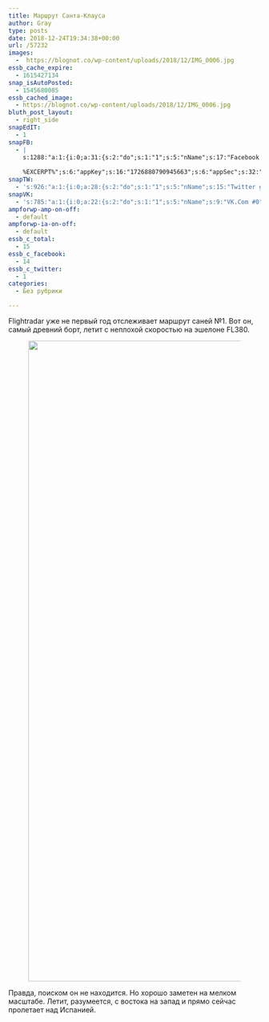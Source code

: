 ```yaml
---
title: Маршрут Санта-Клауса
author: Gray
type: posts
date: 2018-12-24T19:34:38+00:00
url: /57232
images:
  -  https://blognot.co/wp-content/uploads/2018/12/IMG_0006.jpg
essb_cache_expire:
  - 1615427134
snap_isAutoPosted:
  - 1545680085
essb_cached_image:
  - https://blognot.co/wp-content/uploads/2018/12/IMG_0006.jpg
bluth_post_layout:
  - right_side
snapEdIT:
  - 1
snapFB:
  - |
    s:1288:"a:1:{i:0;a:31:{s:2:"do";s:1:"1";s:5:"nName";s:17:"Facebook personal";s:9:"msgFormat";s:20:"%TITLE%
    
    %EXCERPT%";s:6:"appKey";s:16:"1726880790945663";s:6:"appSec";s:32:"9915e38ff56996512e9713516c208c4d";s:8:"postType";s:1:"A";s:7:"fltrsOn";i:0;s:5:"fltrs";a:0:{}s:7:"proxyOn";i:0;s:7:"useSURL";i:0;s:1:"v";i:350;s:3:"tpt";s:0:"";s:11:"attachVideo";s:1:"N";s:6:"imgUpl";s:1:"T";s:10:"riComments";s:1:"1";s:12:"riCommentsAA";s:1:"1";s:4:"uMsg";s:0:"";s:11:"accessToken";s:173:"EAAYilsQdH38BAGbBWNeledCJfoCAbh3ym4AOo7xEODbekVAReIRhhi0LAnzPFNAwaat0Tr1xSJoAvsAFJk0GUGmV2bqZBhT8qI3VwPtz681jKSyEZAIsTKbzUciHsYWcVzInMTeIEJAXIR5anW46o6j9lA64XdLsvmYOjvegZDZD";s:8:"authUser";s:17:"10212468541884244";s:12:"authUserName";s:29:"Сергей Петренко";s:4:"pgID";s:32:"133222213376133_2244533312245002";s:9:"wpImgSize";s:4:"full";s:15:"pageAccessToken";s:176:"EAAYilsQdH38BAArYgqPRN5Wkz8N7LbEeqSIxC3YgROS4wqFWGbWukrZAbZC3z29OUDS9aG6y2h0W58mSyspXyC6aBd8RGJaMJlT7C9ortS4TT31ZBIvo0g5meW1hqZBhrwyhi1lmelpiXeH7UBmA6a6BHdHcPFBvFiL4WBZB4NwZDZD";s:8:"isPosted";s:1:"1";s:7:"postURL";s:62:"http://www.facebook.com/133222213376133/posts/2244533312245002";s:5:"pDate";s:19:"2018-12-24 19:34:43";s:9:"isAutoImg";s:1:"A";s:8:"imgToUse";s:0:"";s:9:"isAutoURL";s:1:"A";s:8:"urlToUse";s:0:"";s:4:"doFB";i:0;}}";
snapTW:
  - 's:926:"a:1:{i:0;a:28:{s:2:"do";s:1:"1";s:5:"nName";s:15:"Twitter gray_ru";s:9:"msgFormat";s:14:"%TITLE%  %URL%";s:6:"appKey";s:21:"TtnkhV5ieh7aGiSY4OoJQ";s:6:"appSec";s:41:"HFj5WK0WRg2zQs87LI37ZGRCriUhl7f6tO7YrFVuk";s:7:"fltrsOn";i:0;s:5:"fltrs";a:0:{}s:7:"proxyOn";i:0;s:7:"useSURL";i:0;s:1:"v";i:350;s:5:"twURL";s:27:"https://twitter.com/gray_ru";s:11:"accessToken";s:50:"8518642-cnreXiVT5UwLikpn799CLpoo1W61fufZeTA4z39PIi";s:14:"accessTokenSec";s:45:"36nJUfLC6ZS1VLbdK44CrCxDUIE5u1wYJEQCYnKoKXAUs";s:5:"tw140";i:0;s:10:"riComments";s:1:"1";s:11:"riCommentsM";s:1:"1";s:12:"riCommentsAA";s:1:"1";s:8:"attchImg";s:1:"1";s:9:"wpImgSize";s:4:"full";s:8:"isPosted";s:1:"1";s:4:"pgID";s:19:"1077286472720572417";s:7:"postURL";s:54:"https://twitter.com/gray_ru/status/1077286472720572417";s:5:"pDate";s:19:"2018-12-24 19:34:45";s:9:"isAutoImg";s:1:"A";s:8:"imgToUse";s:0:"";s:9:"isAutoURL";s:1:"A";s:8:"urlToUse";s:0:"";s:4:"doTW";i:0;}}";'
snapVK:
  - 's:785:"a:1:{i:0;a:22:{s:2:"do";s:1:"1";s:5:"nName";s:9:"VK.Com #0";s:9:"msgFormat";s:9:"%EXCERPT%";s:8:"postType";s:1:"I";s:7:"fltrsOn";i:0;s:5:"fltrs";a:0:{}s:7:"proxyOn";i:0;s:7:"useSURL";i:0;s:1:"v";i:350;s:3:"url";s:22:"https://vk.com/gray_ru";s:5:"appID";s:7:"2004042";s:4:"pgID";s:7:"gray_ru";s:8:"authResp";s:159:"https://oauth.vk.com/blank.html#access_token=7c266a94fb1122969e25b20763c347a5bc800e03810fc03ac8d80b4ada40944a2b4a9800ea2c258865182&expires_in=0&user_id=1003673";s:9:"wpImgSize";s:4:"full";s:12:"appAuthToken";s:85:"7c266a94fb1122969e25b20763c347a5bc800e03810fc03ac8d80b4ada40944a2b4a9800ea2c258865182";s:11:"appAuthUser";s:7:"1003673";s:7:"pgIntID";s:7:"1003673";s:9:"isAutoImg";s:1:"A";s:8:"imgToUse";s:0:"";s:9:"isAutoURL";s:1:"A";s:8:"urlToUse";s:0:"";s:4:"doVK";i:0;}}";'
ampforwp-amp-on-off:
  - default
ampforwp-ia-on-off:
  - default
essb_c_total:
  - 15
essb_c_facebook:
  - 14
essb_c_twitter:
  - 1
categories:
  - Без рубрики

---
```








Flightradar уже не первый год отслеживает маршрут саней №1. Вот он, самый древний борт, летит с неплохой скоростью на эшелоне FL380.<figure class="wp-block-image">

<img data-attachment-id="57233" data-permalink="https://blognot.co/57232/img_0006" data-orig-file="https://i2.wp.com/blognot.co/wp-content/uploads/2018/12/IMG_0006.jpg?fit=894%2C1280&ssl=1" data-orig-size="894,1280" data-comments-opened="1" data-image-meta="{&quot;aperture&quot;:&quot;0&quot;,&quot;credit&quot;:&quot;&quot;,&quot;camera&quot;:&quot;&quot;,&quot;caption&quot;:&quot;&quot;,&quot;created_timestamp&quot;:&quot;0&quot;,&quot;copyright&quot;:&quot;&quot;,&quot;focal_length&quot;:&quot;0&quot;,&quot;iso&quot;:&quot;0&quot;,&quot;shutter_speed&quot;:&quot;0&quot;,&quot;title&quot;:&quot;&quot;,&quot;orientation&quot;:&quot;0&quot;}" data-image-title="IMG_0006" data-image-description="" data-medium-file="https://i2.wp.com/blognot.co/wp-content/uploads/2018/12/IMG_0006.jpg?fit=210%2C300&ssl=1" data-large-file="https://i2.wp.com/blognot.co/wp-content/uploads/2018/12/IMG_0006.jpg?fit=715%2C1024&ssl=1" width="894" height="1280" src="https://i1.wp.com/blognot.co/wp-content/uploads/2018/12/IMG_0006.jpg?fit=715%2C1024&ssl=1" alt="" class="wp-image-57233" srcset="https://i2.wp.com/blognot.co/wp-content/uploads/2018/12/IMG_0006.jpg?w=894&ssl=1 894w, https://i2.wp.com/blognot.co/wp-content/uploads/2018/12/IMG_0006.jpg?resize=210%2C300&ssl=1 210w, https://i2.wp.com/blognot.co/wp-content/uploads/2018/12/IMG_0006.jpg?resize=768%2C1100&ssl=1 768w, https://i2.wp.com/blognot.co/wp-content/uploads/2018/12/IMG_0006.jpg?resize=715%2C1024&ssl=1 715w, https://i2.wp.com/blognot.co/wp-content/uploads/2018/12/IMG_0006.jpg?resize=349%2C500&ssl=1 349w, https://i2.wp.com/blognot.co/wp-content/uploads/2018/12/IMG_0006.jpg?resize=800%2C1145&ssl=1 800w, https://i2.wp.com/blognot.co/wp-content/uploads/2018/12/IMG_0006.jpg?resize=559%2C800&ssl=1 559w" sizes="(max-width: 740px) 100vw, 740px" /> </figure> 

Правда, поиском он не находится. Но хорошо заметен на мелком масштабе. Летит, разумеется, с востока на запад и прямо сейчас пролетает над Испанией.